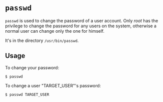# `passwd`
`passwd` is used to change the password of a user account.
Only *root* has the privilege to change the password for any users on the system,
otherwise a normal user can change only the one for himself.

It's in the directory `/usr/bin/passwd`.

## Usage
To change your password:

    $ passwd

To change a user "TARGET_USER"'s password:

    $ passwd TARGET_USER
